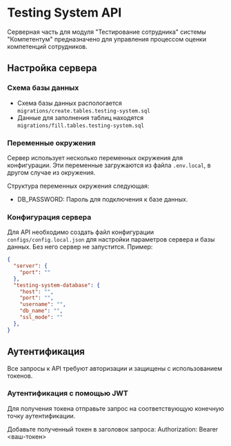 # Testing System API
Серверная часть для модуля "Тестирование сотрудника" системы "Компетентум" предназначено для управления процессом оценки компетенций сотрудников.

## Настройка сервера

### Cхема базы данных
* Схема базы данных распологается `migrations/create.tables.testing-system.sql`
* Данные для заполнения таблиц находятся `migrations/fill.tables.testing-system.sql`

### Переменные окружения
Сервер использует несколько переменных окружения для конфигурации. Эти переменные загружаются из файла `.env.local`, в другом случае из окружения.

Структура переменных окружения следующая:
* DB_PASSWORD: Пароль для подключения к базе данных.

### Конфигурация сервера
Для API необходимо создать файл конфигурации `configs/config.local.json` для настройки параметров сервера и базы данных. Без него сервер не запустится.
Пример:
``` json
{
  "server": {
    "port": ""
  },
  "testing-system-database": {
    "host": "",
    "port": "",
    "username": "",
    "db_name": "",
    "ssl_mode": ""
  },
}
```

## Аутентификация
Все запросы к API требуют авторизации и защищены с использованием токенов.

### Аутентификация с помощью JWT
Для получения токена отправьте запрос на соответствующую конечную точку аутентификации.

Добавьте полученный токен в заголовок запроса:
Authorization: Bearer <ваш-токен>
